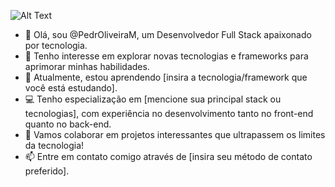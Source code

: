 ![Alt Text](https://media.licdn.com/dms/image/D4D16AQGQFPxq4yOw0Q/profile-displaybackgroundimage-shrink_350_1400/0/1698113642943?e=1714608000&v=beta&t=yHXLKKH7dcC_d_ekCY9r4bFf1_hX-0uEbkkstcKHQeU)

- 👋 Olá, sou @PedrOliveiraM, um Desenvolvedor Full Stack apaixonado por tecnologia.
- 👀 Tenho interesse em explorar novas tecnologias e frameworks para aprimorar minhas habilidades.
- 🌱 Atualmente, estou aprendendo [insira a tecnologia/framework que você está estudando].
- 💻 Tenho especialização em [mencione sua principal stack ou tecnologias], com experiência no desenvolvimento tanto no front-end quanto no back-end.
- 💬 Vamos colaborar em projetos interessantes que ultrapassem os limites da tecnologia!
- 📫 Entre em contato comigo através de [insira seu método de contato preferido].

